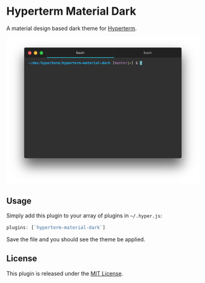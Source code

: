 # Hyperterm Material Dark

A material design based dark theme for [Hyperterm](https://hyperterm.org/).

![Hyperterm Material Dark](./images/hyperterm-material-dark.png)

## Usage

Simply add this plugin to your array of plugins in `~/.hyper.js`:

```javascript
plugins: [`hyperterm-material-dark`]
```

Save the file and you should see the theme be applied.

## License

This plugin is released under the [MIT License](./LICENSE).